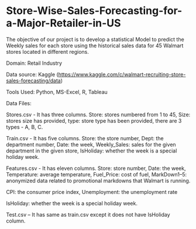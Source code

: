 # Store-Wise-Sales-Forecasting-for-a-Major-Retailer-in-US

The objective of our project is to develop a statistical Model to predict the Weekly
sales for each store using the historical sales data for 45 Walmart stores located
in different regions.

Domain: Retail Industry

Data source: Kaggle (https://www.kaggle.com/c/walmart-recruiting-store-sales-forecasting/data)

Tools Used: Python, MS-Excel, R, Tableau

Data Files:

Stores.csv - It has three columns. Store: stores numbered from 1 to 45, Size:
stores size has provided, type: store type has been provided, there are 3 types - A,
B, C.

Train.csv - It has five columns. Store: the store number, Dept: the department
number, Date: the week, Weekly_Sales: sales for the given department in the
given store, IsHoliday: whether the week is a special holiday week.

Features.csv - It has eleven columns. Store: store number, Date: the week,
Temperature: average temperature, Fuel_Price: cost of fuel, MarkDown1–5:
anonymized data related to promotional markdowns that Walmart is running.

CPI: the consumer price index, Unemployment: the unemployment rate

IsHoliday: whether the week is a special holiday week.

Test.csv – It has same as train.csv except it does not have IsHoliday column.

